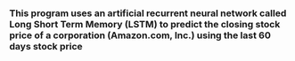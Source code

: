 ### This program uses an artificial recurrent neural network called Long Short Term Memory (LSTM) to predict the closing stock price of a corporation (Amazon.com, Inc.) using the last 60 days stock price